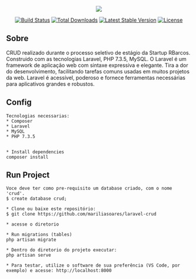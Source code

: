 <p align="center"><img src="https://laravel.com/assets/img/components/logo-laravel.svg"></p>

<p align="center">
<a href="https://travis-ci.org/laravel/framework"><img src="https://travis-ci.org/laravel/framework.svg" alt="Build Status"></a>
<a href="https://packagist.org/packages/laravel/framework"><img src="https://poser.pugx.org/laravel/framework/d/total.svg" alt="Total Downloads"></a>
<a href="https://packagist.org/packages/laravel/framework"><img src="https://poser.pugx.org/laravel/framework/v/stable.svg" alt="Latest Stable Version"></a>
<a href="https://packagist.org/packages/laravel/framework"><img src="https://poser.pugx.org/laravel/framework/license.svg" alt="License"></a>
</p>

## Sobre
    
CRUD realizado durante o processo seletivo de estágio da Startup RBarcos. Construido com as tecnologias Laravel, PHP 7.3.5, MySQL. O Laravel é um framework de aplicação web com sintaxe expressiva e elegante. Tira a dor do desenvolvimento, facilitando tarefas comuns usadas em muitos projetos da web. Laravel é acessível, poderoso e fornece ferramentas necessárias para aplicativos grandes e robustos.

## Config
    
    Tecnologias necessarias:
    * Composer
    * Laravel
    * MySQL
    * PHP 7.3.5
   

    * Install dependencies
    composer install

## Run Project
    
    Voce deve ter como pre-requisito um database criado, com o nome 'crud'.
    $ create database crud;
    
    * Clone ou baixe este repositório:
    $ git clone https://github.com/mariliasoares/laravel-crud
    
    * acesse o diretorio
    
    * Run migrations (tables)
    php artisan migrate
    
    * Dentro do diretorio do projeto executar:
    php artisan serve

    * Para testar, utilize o software de sua preferência (VS Code, por exemplo) e acesse: http://localhost:8000
